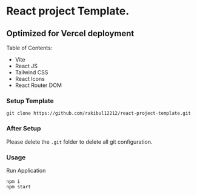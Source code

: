 # React project  Template.

## Optimized for Vercel deployment

Table of Contents:

- Vite
- React JS
- Tailwind CSS
- React Icons
- React Router DOM

### Setup Template

```
git clone https://github.com/rakibul12212/react-project-template.git
```

### After Setup

Please delete the `.git` folder to delete all git configuration.

### Usage

Run Application

```
npm i
npm start
```



